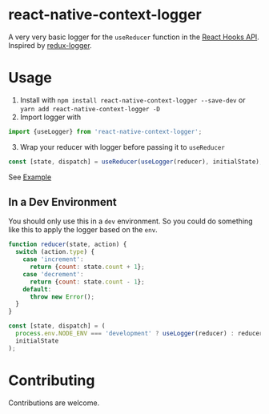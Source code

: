 # react-native-context-logger
A very very basic logger for the `useReducer` function in the [React Hooks API](https://reactjs.org/docs/hooks-reference.html#usereducer). Inspired by [redux-logger](https://github.com/LogRocket/redux-logger).

# Usage
1. Install with `npm install react-native-context-logger --save-dev` or `yarn add react-native-context-logger -D`
2. Import logger with

```javascript
import {useLogger} from 'react-native-context-logger';
```

3. Wrap your reducer with logger before passing it to `useReducer`

```javascript
const [state, dispatch] = useReducer(useLogger(reducer), initialState);
```

See [Example](https://github.com/jefflombard/react-native-context-logger-example)

## In a Dev Environment
You should only use this in a `dev` environment. So you could do something like this to apply the logger based on the `env`.

```javascript
function reducer(state, action) {
  switch (action.type) {
    case 'increment':
      return {count: state.count + 1};
    case 'decrement':
      return {count: state.count - 1};
    default:
      throw new Error();
  }
}

const [state, dispatch] = (
  process.env.NODE_ENV === 'development' ? useLogger(reducer) : reducer,
  initialState
);
```

# Contributing
Contributions are welcome.
